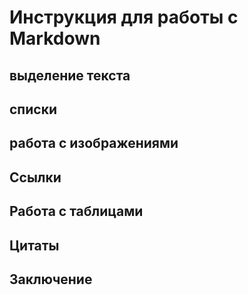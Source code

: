# Инструкция для работы с Markdown

## выделение текста 
## списки
## работа с изображениями
## Ссылки
## Работа с таблицами
## Цитаты
## Заключение